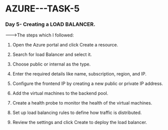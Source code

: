 # AZURE---TASK-5


### Day 5- Creating a LOAD BALANCER.

--->The steps which I followed:

1. Open the Azure portal and click Create a resource.

2. Search for load Balancer and select it.

3. Choose public or internal as the type.

4. Enter the required details like name, subscription, region, and IP.

5. Configure the frontend IP by creating a new public or private IP address.

6. Add the virtual machines to the backend pool.

7. Create a health probe to monitor the health of the virtual machines.

8. Set up load balancing rules to define how traffic is distributed.

9. Review the settings and click Create to deploy the load balancer.

